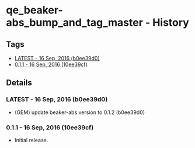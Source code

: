 # qe_beaker-abs_bump_and_tag_master - History
## Tags
* [LATEST - 16 Sep, 2016 (b0ee39d0)](#LATEST)
* [0.1.1 - 16 Sep, 2016 (10ee39cf)](#0.1.1)

## Details
### <a name = "LATEST">LATEST - 16 Sep, 2016 (b0ee39d0)

* (GEM) update beaker-abs version to 0.1.2 (b0ee39d0)

### <a name = "0.1.1">0.1.1 - 16 Sep, 2016 (10ee39cf)

* Initial release.
